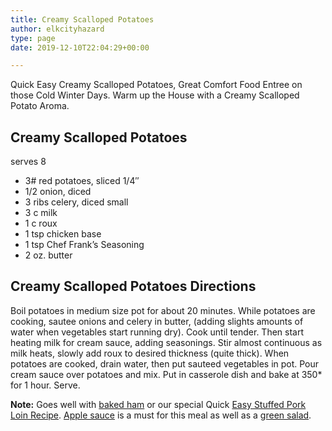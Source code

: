 ```yaml
---
title: Creamy Scalloped Potatoes
author: elkcityhazard
type: page
date: 2019-12-10T22:04:29+00:00

---
```

Quick Easy Creamy Scalloped Potatoes, Great Comfort Food Entree on those Cold Winter Days. Warm up the House with a Creamy Scalloped Potato Aroma.

## Creamy Scalloped Potatoes

serves 8

  * 3# red potatoes, sliced 1/4&#8243;
  * 1/2 onion, diced
  * 3 ribs celery, diced small
  * 3 c milk
  * 1 c roux
  * 1 tsp chicken base
  * 1 tsp Chef Frank&#8217;s Seasoning
  * 2 oz. butter

## Creamy Scalloped Potatoes Directions

Boil potatoes in medium size pot for about 20 minutes. While potatoes are cooking, sautee onions and celery in butter, (adding slights amounts of water when vegetables start running dry). Cook until tender. Then start heating milk for cream sauce, adding seasonings. Stir almost continuous as milk heats, slowly add roux to desired thickness (quite thick). When potatoes are cooked, drain water, then put sauteed vegetables in pot. Pour cream sauce over potatoes and mix. Put in casserole dish and bake at 350* for 1 hour. Serve.

**Note:** Goes well with [baked ham][1] or our special Quick [Easy Stuffed Pork Loin Recipe][2]. [Apple sauce][3] is a must for this meal as well as a [green salad][4].

 [1]: /wordpress/institutional-recipes-for-200/honey-baked-ham-recipe-for-200/
 [2]: /wordpress/chef-franks-seasoning-recipes/stuffed-pork-loin-recipe/
 [3]: /wordpress/recipes-for-special-occasions-and-events/michigan-apple-sauce/
 [4]: /wordpress/vegetables-and-salad-recipes/